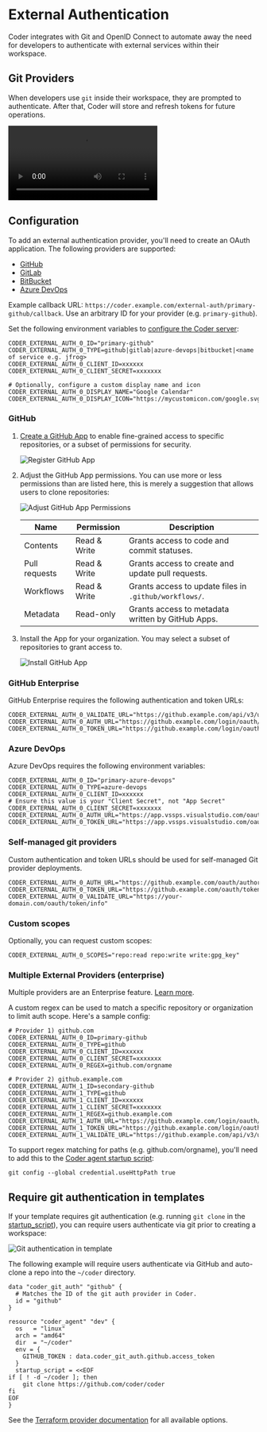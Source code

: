 # External Authentication

Coder integrates with Git and OpenID Connect to automate away the need for
developers to authenticate with external services within their workspace.

## Git Providers

When developers use `git` inside their workspace, they are prompted to
authenticate. After that, Coder will store and refresh tokens for future
operations.

<video autoplay playsinline loop>
  <source src="https://github.com/coder/coder/blob/main/site/static/external-auth.mp4?raw=true" type="video/mp4">
Your browser does not support the video tag.
</video>

## Configuration

To add an external authentication provider, you'll need to create an OAuth
application. The following providers are supported:

- [GitHub](#github)
- [GitLab](https://docs.gitlab.com/ee/integration/oauth_provider.html)
- [BitBucket](https://support.atlassian.com/bitbucket-cloud/docs/use-oauth-on-bitbucket-cloud/)
- [Azure DevOps](https://learn.microsoft.com/en-us/azure/devops/integrate/get-started/authentication/oauth?view=azure-devops)

Example callback URL:
`https://coder.example.com/external-auth/primary-github/callback`. Use an
arbitrary ID for your provider (e.g. `primary-github`).

Set the following environment variables to
[configure the Coder server](./configure.md):

```env
CODER_EXTERNAL_AUTH_0_ID="primary-github"
CODER_EXTERNAL_AUTH_0_TYPE=github|gitlab|azure-devops|bitbucket|<name of service e.g. jfrog>
CODER_EXTERNAL_AUTH_0_CLIENT_ID=xxxxxx
CODER_EXTERNAL_AUTH_0_CLIENT_SECRET=xxxxxxx

# Optionally, configure a custom display name and icon
CODER_EXTERNAL_AUTH_0_DISPLAY_NAME="Google Calendar"
CODER_EXTERNAL_AUTH_0_DISPLAY_ICON="https://mycustomicon.com/google.svg"
```

### GitHub

1. [Create a GitHub App](https://docs.github.com/en/apps/creating-github-apps/registering-a-github-app/registering-a-github-app)
   to enable fine-grained access to specific repositories, or a subset of
   permissions for security.

   ![Register GitHub App](../images/admin/github-app-register.png)

2. Adjust the GitHub App permissions. You can use more or less permissions than
   are listed here, this is merely a suggestion that allows users to clone
   repositories:

   ![Adjust GitHub App Permissions](../images/admin/github-app-permissions.png)

   | Name          | Permission   | Description                                            |
   | ------------- | ------------ | ------------------------------------------------------ |
   | Contents      | Read & Write | Grants access to code and commit statuses.             |
   | Pull requests | Read & Write | Grants access to create and update pull requests.      |
   | Workflows     | Read & Write | Grants access to update files in `.github/workflows/`. |
   | Metadata      | Read-only    | Grants access to metadata written by GitHub Apps.      |

3. Install the App for your organization. You may select a subset of
   repositories to grant access to.

   ![Install GitHub App](../images/admin/github-app-install.png)

### GitHub Enterprise

GitHub Enterprise requires the following authentication and token URLs:

```env
CODER_EXTERNAL_AUTH_0_VALIDATE_URL="https://github.example.com/api/v3/user"
CODER_EXTERNAL_AUTH_0_AUTH_URL="https://github.example.com/login/oauth/authorize"
CODER_EXTERNAL_AUTH_0_TOKEN_URL="https://github.example.com/login/oauth/access_token"
```

### Azure DevOps

Azure DevOps requires the following environment variables:

```env
CODER_EXTERNAL_AUTH_0_ID="primary-azure-devops"
CODER_EXTERNAL_AUTH_0_TYPE=azure-devops
CODER_EXTERNAL_AUTH_0_CLIENT_ID=xxxxxx
# Ensure this value is your "Client Secret", not "App Secret"
CODER_EXTERNAL_AUTH_0_CLIENT_SECRET=xxxxxxx
CODER_EXTERNAL_AUTH_0_AUTH_URL="https://app.vssps.visualstudio.com/oauth2/authorize"
CODER_EXTERNAL_AUTH_0_TOKEN_URL="https://app.vssps.visualstudio.com/oauth2/token"
```

### Self-managed git providers

Custom authentication and token URLs should be used for self-managed Git
provider deployments.

```env
CODER_EXTERNAL_AUTH_0_AUTH_URL="https://github.example.com/oauth/authorize"
CODER_EXTERNAL_AUTH_0_TOKEN_URL="https://github.example.com/oauth/token"
CODER_EXTERNAL_AUTH_0_VALIDATE_URL="https://your-domain.com/oauth/token/info"
```

### Custom scopes

Optionally, you can request custom scopes:

```env
CODER_EXTERNAL_AUTH_0_SCOPES="repo:read repo:write write:gpg_key"
```

### Multiple External Providers (enterprise)

Multiple providers are an Enterprise feature. [Learn more](../enterprise.md).

A custom regex can be used to match a specific repository or organization to
limit auth scope. Here's a sample config:

```env
# Provider 1) github.com
CODER_EXTERNAL_AUTH_0_ID=primary-github
CODER_EXTERNAL_AUTH_0_TYPE=github
CODER_EXTERNAL_AUTH_0_CLIENT_ID=xxxxxx
CODER_EXTERNAL_AUTH_0_CLIENT_SECRET=xxxxxxx
CODER_EXTERNAL_AUTH_0_REGEX=github.com/orgname

# Provider 2) github.example.com
CODER_EXTERNAL_AUTH_1_ID=secondary-github
CODER_EXTERNAL_AUTH_1_TYPE=github
CODER_EXTERNAL_AUTH_1_CLIENT_ID=xxxxxx
CODER_EXTERNAL_AUTH_1_CLIENT_SECRET=xxxxxxx
CODER_EXTERNAL_AUTH_1_REGEX=github.example.com
CODER_EXTERNAL_AUTH_1_AUTH_URL="https://github.example.com/login/oauth/authorize"
CODER_EXTERNAL_AUTH_1_TOKEN_URL="https://github.example.com/login/oauth/access_token"
CODER_EXTERNAL_AUTH_1_VALIDATE_URL="https://github.example.com/api/v3/user"
```

To support regex matching for paths (e.g. github.com/orgname), you'll need to
add this to the
[Coder agent startup script](https://registry.terraform.io/providers/coder/coder/latest/docs/resources/agent#startup_script):

```shell
git config --global credential.useHttpPath true
```

## Require git authentication in templates

If your template requires git authentication (e.g. running `git clone` in the
[startup_script](https://registry.terraform.io/providers/coder/coder/latest/docs/resources/agent#startup_script)),
you can require users authenticate via git prior to creating a workspace:

![Git authentication in template](../images/admin/git-auth-template.png)

The following example will require users authenticate via GitHub and auto-clone
a repo into the `~/coder` directory.

```hcl
data "coder_git_auth" "github" {
  # Matches the ID of the git auth provider in Coder.
  id = "github"
}

resource "coder_agent" "dev" {
  os   = "linux"
  arch = "amd64"
  dir  = "~/coder"
  env = {
    GITHUB_TOKEN : data.coder_git_auth.github.access_token
  }
  startup_script = <<EOF
if [ ! -d ~/coder ]; then
    git clone https://github.com/coder/coder
fi
EOF
}
```

See the
[Terraform provider documentation](https://registry.terraform.io/providers/coder/coder/latest/docs/data-sources/git_auth)
for all available options.
